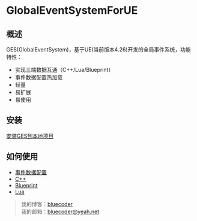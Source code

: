 # GlobalEventSystemForUE

## 概述
GES(GlobalEventSystem)，基于UE(当前版本4.26)开发的全局事件系统，功能特性：
* 实现三端数据互通（C++/Lua/Blueprint）
* 事件数据配置热加载
* 轻量
* 易扩展
* 易使用
## 安装
[安装GES到本地项目](Docs/CN/Installation.md)
## 如何使用
* [事件数据配置](Docs/CN/CppEventConfig.md)
* [C++](Docs/CN/C++.md)
* [Blueprint](Docs/CN/Blueprint.md)
* [Lua](Docs/CN/Lua.md)

> 我的博客：[bluecoder](https://www.zhihu.com/people/bluecoder_lxh)  
> 我的邮箱：bluecoder@yeah.net